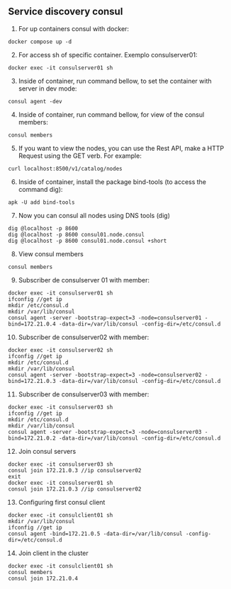 ## Service discovery consul

1. For up containers consul with docker:

```
docker compose up -d
```

2. For access sh of specific container. Exemplo consulserver01:

```
docker exec -it consulserver01 sh
```

3. Inside of container, run command bellow, to set the container with server in dev mode:

```
consul agent -dev
```

4. Inside of container, run command bellow, for view of the consul members:

```
consul members
```

5. If you want to view the nodes, you can use the Rest API, make a HTTP Request using the GET verb. For example: 

```
curl localhost:8500/v1/catalog/nodes
```
6. Inside of container, install the package bind-tools (to access the command dig):

```
apk -U add bind-tools
```

7. Now you can consul all nodes using DNS tools (dig)

```
dig @localhost -p 8600
dig @localhost -p 8600 consul01.node.consul
dig @localhost -p 8600 consul01.node.consul +short
```

8. View consul members

```
consul members
```

9. Subscriber de consulserver 01 with member:

```
docker exec -it consulserver01 sh
ifconfig //get ip 
mkdir /etc/consul.d
mkdir /var/lib/consul
consul agent -server -bootstrap-expect=3 -node=consulserver01 -bind=172.21.0.4 -data-dir=/var/lib/consul -config-dir=/etc/consul.d
```

10. Subscriber de consulserver02 with member:

```
docker exec -it consulserver02 sh
ifconfig //get ip 
mkdir /etc/consul.d
mkdir /var/lib/consul
consul agent -server -bootstrap-expect=3 -node=consulserver02 -bind=172.21.0.3 -data-dir=/var/lib/consul -config-dir=/etc/consul.d
```


11. Subscriber de consulserver03 with member:

```
docker exec -it consulserver03 sh
ifconfig //get ip 
mkdir /etc/consul.d
mkdir /var/lib/consul
consul agent -server -bootstrap-expect=3 -node=consulserver03 -bind=172.21.0.2 -data-dir=/var/lib/consul -config-dir=/etc/consul.d
```

12. Join consul servers

```
docker exec -it consulserver03 sh
consul join 172.21.0.3 //ip consulserver02
exit
docker exec -it consulserver01 sh
consul join 172.21.0.3 //ip consulserver02
```

13. Configuring first consul client

```
docker exec -it consulclient01 sh
mkdir /var/lib/consul
ifconfig //get ip
consul agent -bind=172.21.0.5 -data-dir=/var/lib/consul -config-dir=/etc/consul.d
```

14. Join client in the cluster

```
docker exec -it consulclient01 sh
consul members
consul join 172.21.0.4
```